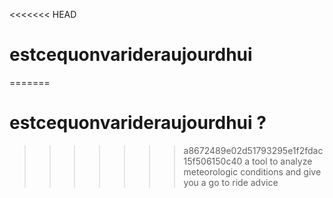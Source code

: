 <<<<<<< HEAD
# estcequonvarideraujourdhui
=======
# estcequonvarideraujourdhui ?
>>>>>>> a8672489e02d51793295e1f2fdac15f506150c40
a tool to analyze meteorologic conditions and give you a go to ride advice
